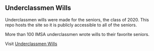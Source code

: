 ## Underclassmen Wills
Underclassmen wills were made for the seniors, the class of 2020. This repo hosts the site so it is publicly accessible to all of the seniors.

More than 100 IMSA underclassmen wrote wills to their favorite seniors.

Visit [Underclassmen Wills](https://underclassmenwills.me)
